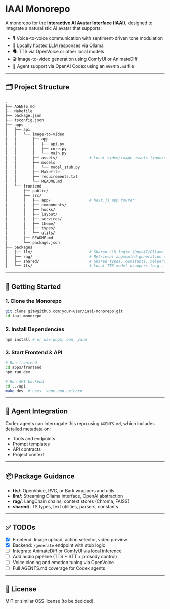 # IAAI Monorepo

A monorepo for the **Interactive AI Avatar Interface (IAAI)**, designed to integrate a naturalistic AI avatar that supports:

* 🎙️ Voice-to-voice communication with sentiment-driven tone modulation
* 🧠 Locally hosted LLM responses via Ollama
* 🗣️ TTS via OpenVoice or other local models
* 🎬 Image-to-video generation using ComfyUI or AnimateDiff
* 🤖 Agent support via OpenAI Codex using an `AGENTS.md` file

---

## 🗂 Project Structure

```bash
.
├── AGENTS.md
├── Makefile
├── package.json
├── tsconfig.json
├── apps
│   ├── api
│   │   └── image-to-video
│   │       ├── app
│   │       │   ├── api.py
│   │       │   ├── core.py
│   │       │   └── main.py
│   │       ├── assets/              # Local video/image assets (ignored by Git)
│   │       ├── models
│   │       │   └── model_stub.py
│   │       ├── Makefile
│   │       ├── requirements.txt
│   │       └── README.md
│   └── frontend
│       ├── public/
│       ├── src/
│       │   ├── app/                 # Next.js app router
│       │   ├── components/
│       │   ├── hooks/
│       │   ├── layout/
│       │   ├── services/
│       │   ├── theme/
│       │   ├── types/
│       │   └── utils/
│       ├── README.md
│       └── package.json
├── packages
│   ├── llm/                         # Shared LLM logic (OpenAI/Ollama abstraction)
│   ├── rag/                         # Retrieval-augmented generation (optional)
│   ├── shared/                      # Shared types, constants, helpers
│   └── tts/                         # Local TTS model wrappers (e.g., OpenVoice)
```

---

## 🚀 Getting Started

### 1. Clone the Monorepo

```bash
git clone git@github.com:your-user/iaai-monorepo.git
cd iaai-monorepo
```

### 2. Install Dependencies

```bash
npm install # or use pnpm, bun, yarn
```

### 3. Start Frontend & API

```bash
# Run frontend
cd apps/frontend
npm run dev

# Run API backend
cd ../api
make dev  # uses .venv and uvicorn
```

---

## 🤖 Agent Integration

Codex agents can interrogate this repo using `AGENTS.md`, which includes detailed metadata on:

* Tools and endpoints
* Prompt templates
* API contracts
* Project context

---

## 📦 Package Guidance

* **tts/**: OpenVoice, RVC, or Bark wrappers and utils
* **llm/**: Streaming Ollama interface, OpenAI abstraction
* **rag/**: LangChain chains, context stores (Chroma, FAISS)
* **shared/**: TS types, text utilities, parsers, constants

---

## ✅ TODOs

* [x] Frontend: Image upload, action selector, video preview
* [x] Backend: `/generate` endpoint with stub logic
* [ ] Integrate AnimateDiff or ComfyUI via local inference
* [ ] Add audio pipeline (TTS + STT + prosody control)
* [ ] Voice cloning and emotion tuning via OpenVoice
* [ ] Full AGENTS.md coverage for Codex agents

---

## 📄 License

MIT or similar OSS license (to be decided).
